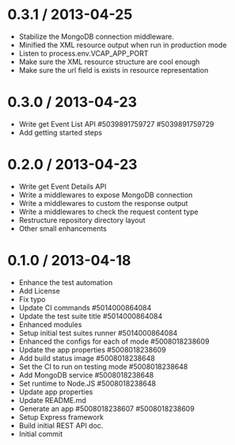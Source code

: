 
0.3.1 / 2013-04-25 
==================

  * Stabilize the MongoDB connection middleware.
  * Minified the XML resource output when run in production mode
  * Listen to process.env.VCAP_APP_PORT
  * Make sure the XML resource structure are cool enough
  * Make sure the url field is exists in resource representation

0.3.0 / 2013-04-23 
==================

  * Write get Event List API #5039891759727 #5039891759729
  * Add getting started steps

0.2.0 / 2013-04-23 
==================

  * Write get Event Details API
  * Write a middlewares to expose MongoDB connection
  * Write a middlewares to custom the response output 
  * Write a middlewares to check the request content type
  * Restructure repository directory layout
  * Other small enhancements

0.1.0 / 2013-04-18
==================

  * Enhance the test automation
  * Add License
  * Fix typo
  * Update CI commands #5014000864084
  * Update the test suite title #5014000864084
  * Enhanced modules
  * Setup initial test suites runner #5014000864084
  * Enhanced the configs for each of mode #5008018238609
  * Update the app properties #5008018238609
  * Add build status image #5008018238648
  * Set the CI to run on testing mode #5008018238648
  * Add MongoDB service #5008018238648
  * Set runtime to Node.JS #5008018238648
  * Update app properties
  * Update README.md
  * Generate an app #5008018238607 #5008018238609
  * Setup Express framework
  * Build initial REST API doc.
  * Initial commit
